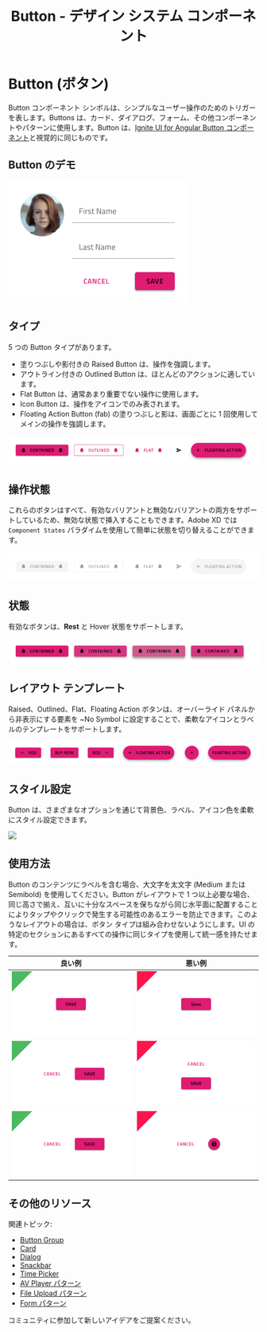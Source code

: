 ﻿---
title: Button - デザイン システム コンポーネント
_description: Button コンポーネント シンボルはシンプルなアクションを表すために使用します。
_keywords: デザイン システム, デザイン システム UX, UI キット, Sketch, Ignite UI for Angular, Sketch to Angular, Angular, Angular デザイン システム, Sketch からコードをエクスポート, Angular 用のデザイン キット, Sketch HTML, Sketch to HTML, Sketch UI キット
_language: ja
---

# Button (ボタン)

Button コンポーネント シンボルは、シンプルなユーザー操作のためのトリガーを表します。Buttons は、カード、ダイアログ、フォーム、その他コンポーネントやパターンに使用します。Button は、[Ignite UI for Angular Button コンポーネント](https://jp.infragistics.com/products/ignite-ui-angular/angular/components/button.html)と視覚的に同じものです。

## Button のデモ

<img class="responsive-img" src="../images/button_demo.png" srcset="../images/button_demo@2x.png 2x" />

## タイプ

5 つの Button タイプがあります。

- 塗りつぶしや影付きの Raised Button は、操作を強調します。
- アウトライン付きの Outlined Button は、ほとんどのアクションに適しています。
- Flat Button は、通常あまり重要でない操作に使用します。
- Icon Button は、操作をアイコンでのみ表されます。
- Floating Action Button (fab) の塗りつぶしと影は、画面ごとに 1 回使用してメインの操作を強調します。

<img class="responsive-img" src="../images/button_types.png" srcset="../images/button_types@2x.png 2x" />

## 操作状態

これらのボタンはすべて、有効なバリアントと無効なバリアントの両方をサポートしているため、無効な状態で挿入することもできます。Adobe XD では `Component States` パラダイムを使用して簡単に状態を切り替えることができます。

<img class="responsive-img" src="../images/button_disabled.png" srcset="../images/button_disabled@2x.png 2x" />

## 状態

有効なボタンは、**Rest** と Hover 状態をサポートします。

<img class="responsive-img" src="../images/button_states.png" srcset="../images/button_states@2x.png 2x" />

## レイアウト テンプレート

Raised、Outlined、Flat、Floating Action ボタンは、オーバーライド パネルから非表示にする要素を ~No Symbol に設定することで、柔軟なアイコンとラベルのテンプレートをサポートします。

<img class="responsive-img" src="../images/button_templates.png" srcset="../images/button_templates@2x.png 2x" />

## スタイル設定

Button は、さまざまなオプションを通じて背景色、ラベル、アイコン色を柔軟にスタイル設定できます。

<img class="responsive-img" src="../images/button_styling.png" srcset="../images/button_styling@2x.png 2x" />

## 使用方法

Button のコンテンツにラベルを含む場合、大文字を太文字 (Medium または Semibold) を使用してください。Button がレイアウトで 1 つ以上必要な場合、同じ高さで揃え、互いに十分なスペースを保ちながら同じ水平面に配置することによりタップやクリックで発生する可能性のあるエラーを防止できます。このようなレイアウトの場合は、ボタン タイプは組み合わせないようにします。UI の特定のセクションにあるすべての操作に同じタイプを使用して統一感を持たせます。

| 良い例                                                                         | 悪い例                                                                             |
| ------------------------------------------------------------------------------ | ---------------------------------------------------------------------------------- |
| <img class="responsive-img" src="../images/button_do1.png" srcset="../images/button_do1@2x.png 2x" /> | <img class="responsive-img" src="../images/button_dont1.png" srcset="../images/button_dont1@2x.png 2x" /> |
| <img class="responsive-img" src="../images/button_do2.png" srcset="../images/button_do2@2x.png 2x" /> | <img class="responsive-img" src="../images/button_dont2.png" srcset="../images/button_dont2@2x.png 2x" /> |
| <img class="responsive-img" src="../images/button_do3.png" srcset="../images/button_do3@2x.png 2x" /> | <img class="responsive-img" src="../images/button_dont3.png" srcset="../images/button_dont3@2x.png 2x" /> |

## その他のリソース

関連トピック:

- [Button Group](button-group.md)
- [Card](card.md)
- [Dialog](dialog.md)
- [Snackbar](snackbar.md)
- [Time Picker](time-picker.md)
- [AV Player パターン](../patterns/av.md)
- [File Upload パターン](../patterns/file-upload.md)
- [Form パターン](../patterns/form.md)
  <div class="divider--half"></div>

コミュニティに参加して新しいアイデアをご提案ください。

